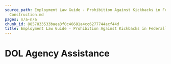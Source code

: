 ```yaml
---
source_path: Employment Law Guide - Prohibition Against Kickbacks in Federally Funded
  Construction.md
pages: n/a-n/a
chunk_id: 8857833533baea3f0c46681a4cc6277744acf44d
title: Employment Law Guide - Prohibition Against Kickbacks in Federally Funded Construction
---
```

# DOL Agency Assistance
